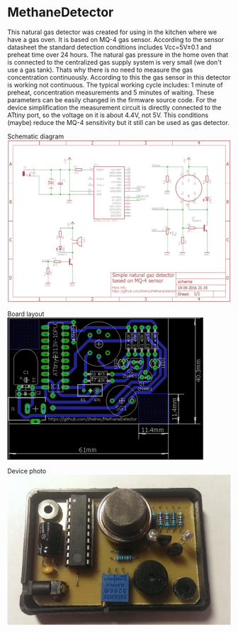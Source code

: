 # MethaneDetector

This natural gas detector was created for using in the kitchen where we have a gas oven. It is based on MQ-4 gas sensor.
According to the sensor datasheet the standard detection conditions includes Vcc=5V±0.1 and preheat time over 24 hours. The natural gas pressure in the home oven that is connected to the centralized gas supply system is very small (we don't use a gas tank). Thats why there is no need to measure the gas concentration continuously. According to this the gas sensor in this detector is working not continuous.
The typical working cycle includes: 1 minute of preheat, concentration measurements and 5 minutes of waiting. These parameters can be easily changed in the firmware source code.
For the device simplification the measurement circuit is directly connected to the ATtiny port, so the voltage on it is about 4.4V, not 5V. This conditions (maybe) reduce the MQ-4 sensitivity but it still can be used as gas detector.

Schematic diagram
![Alt text](/readme/schema.png?raw=true "schema")

Board layout
![Alt text](/readme/board.png?raw=true "board")

Device photo
![Alt text](/readme/photo.JPG?raw=true "photo")
